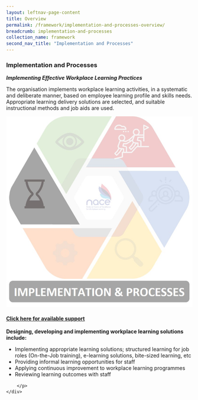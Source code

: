 ```yaml
---
layout: leftnav-page-content
title: Overview
permalink: /framework/implementation-and-processes-overview/
breadcrumb: implementation-and-processes
collection_name: framework
second_nav_title: "Implementation and Processes"
---
```



### **Implementation and Processes**
***Implementing Effective Workplace Learning Practices***

The organisation implements workplace learning activities, in a systematic and deliberate manner, based on employee learning profile and skills needs. Appropriate learning delivery solutions are selected, and suitable instructional methods and job aids are used.

<div class="row">
    <div class="col is-6">
		<figure style="margin:0;">
			<img src="/images/framework-icon/inp-icon.jpg" alt="Implementation"/>
			<a href="https://nyp-wpl-staging.netlify.com/framework/implementation-and-processes-support/" target="_blank"> <h4>Click here for available support</h4></a>
			<figcaption class="has-text-weight-bold" style="color:#D2CB0A"> </figcaption>
		</figure>
	</div>
	<div class="col is-6">
        <p>	
		<b>Designing, developing and implementing workplace learning solutions include:</b>
            <ul>
                <li>Implementing appropriate learning solutions; structured learning for job roles (On-the-Job training), e-learning solutions, bite-sized learning, etc</li>
		<li>Providing informal learning opportunities for staff</li>
                <li>Applying continuous improvement to workplace learning programmes</li>
		<li>Reviewing learning outcomes with staff</li>    		    
            </ul>
		
		




		
		
		</p>
	</div>
</div>
